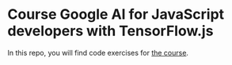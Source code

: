 # Course Google AI for JavaScript developers with TensorFlow.js

In this repo, you will find code exercises for [the course](https://www.edx.org/learn/javascript/google-google-ai-for-javascript-developers-with-tensorflow-js).
